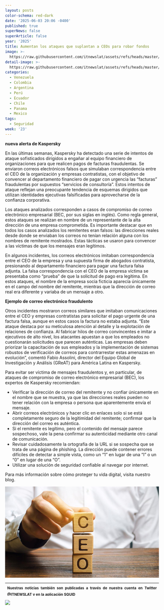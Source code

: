 ```yaml
---
layout: posts
color-schema: red-dark
date: '2025-06-03 20:06 -0400'
published: true
superNews: false
superArticle: false
year: '2025'
title: Aumentan los ataques que suplantan a CEOs para robar fondos
image: >-
  https://raw.githubusercontent.com/itnewslat/assets/refs/heads/master/img/540x320/CEO-p.jpg
detail-image: >-
  https://raw.githubusercontent.com/itnewslat/assets/refs/heads/master/img/1024x680/CEO-g.jpg
categories:
  - Venezuela
  - Colombia
  - Argentina
  - Perú
  - Ecuador
  - Chile
  - Panama
  - Mexico
tags:
  - Seguridad
week: '23'
---
```

 **nueva alerta de Kaspersky**


En las últimas semanas, Kaspersky ha detectado una serie de intentos de ataque sofisticados dirigidos a engañar al equipo financiero de organizaciones para que realicen pagos de facturas fraudulentas. Se enviaron correos electrónicos falsos que simulaban correspondencia entre el CEO de la organización y empresas contratistas, con el objetivo de convencer al departamento financiero de pagar con urgencia las “facturas” fraudulentas por supuestos “servicios de consultoría”. Estos intentos de ataque reflejan una preocupante tendencia de esquemas dirigidos que utilizan identidades ejecutivas falsificadas para aprovecharse de la confianza corporativa.

Los ataques analizados corresponden a casos de compromiso de correo electrónico empresarial (BEC, por sus siglas en inglés). Como regla general, estos ataques se realizan en nombre de un representante de la alta dirección de una empresa comprometida. Es importante destacar que en todos los casos analizados los remitentes eran falsos: las direcciones reales desde donde se enviaban los correos no tenían relación alguna con los nombres de remitente mostrados. Estas tácticas se usaron para convencer a las víctimas de que los mensajes eran legítimos.

En algunos incidentes, los correos electrónicos imitaban correspondencia entre el CEO de la empresa y una supuesta firma de abogados contratista, presionando al departamento financiero para pagar una factura falsa adjunta. La falsa correspondencia con el CEO de la empresa víctima se presentaba como “prueba” de que la solicitud de pago era legítima. En estos ataques, el nombre de la empresa socia ficticia aparecía únicamente en el campo del nombre del remitente, mientras que la dirección de correo real era diferente y variaba de un mensaje a otro.

**Ejemplo de correo electrónico fraudulento**

Otros incidentes mostraron correos similares que imitaban comunicaciones entre el CEO y empresas contratistas para solicitar el pago urgente de una factura falsa, aunque en estos casos la factura no estaba adjunta.
“Este ataque destaca por su meticulosa atención al detalle y la explotación de relaciones de confianza. Al fabricar hilos de correo convincentes e imitar a ejecutivos de alto nivel, los atacantes apuestan a que los empleados no cuestionarán solicitudes que parecen auténticas. Las empresas deben priorizar la capacitación de sus empleados y la implementación de sistemas robustos de verificación de correos para contrarrestar estas amenazas en evolución”, comentó Fabio Assolini, director del Equipo Global de Investigación y Análisis (GReAT) para América Latina en Kaspersky. 

Para evitar ser víctima de mensajes fraudulentos y, en particular, de ataques de compromiso de correo electrónico empresarial (BEC), los expertos de Kaspersky recomiendan:

- Verificar la dirección de correo del remitente y no confiar únicamente en el nombre que se muestra, ya que las direcciones reales pueden no tener relación con la empresa o persona que aparentemente envía el mensaje.
- Abrir correos electrónicos y hacer clic en enlaces solo si se está completamente seguro de la legitimidad del remitente; confirmar que la dirección del correo es auténtica.
- Si el remitente es legítimo, pero el contenido del mensaje parece sospechoso, vale la pena confirmar su autenticidad mediante otro canal de comunicación.
- Revisar cuidadosamente la ortografía de la URL si se sospecha que se trata de una página de phishing. La dirección puede contener errores difíciles de detectar a simple vista, como un “1” en lugar de una “I” o un “0” en lugar de una “O”.
- Utilizar una solución de seguridad confiable al navegar por internet.

Para más información sobre cómo proteger tu vida digital, visita nuestro blog.

![](https://raw.githubusercontent.com/itnewslat/assets/refs/heads/master/img/540x320/CEO-p.jpg)

<table style="height: 42px;" width="569">
<tbody>
<tr>
<td style="text-align: justify;"><sub><strong>Nuestras noticias también son publicadas a través de nuestra cuenta en Twitter <a href="https://twitter.com/itnewslat?lang=es">@ITNEWSLAT</a> y en la aplicación <a href="https://squidapp.co/en/">SQUID</a></strong></sub></td>
</tr>
</tbody>
</table>

<img src="https://tracker.metricool.com/c3po.jpg?hash=56f88a41e39ab42c063cc51676587a04"/>